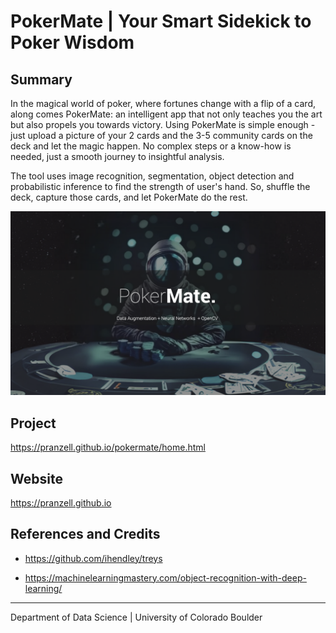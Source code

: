 # PokerMate | Your Smart Sidekick to Poker Wisdom


## Summary
In the magical world of poker, where fortunes change with a flip of a card, along comes PokerMate: an intelligent app that not only teaches you the art but also propels you towards victory. Using PokerMate is simple enough - just upload a picture of your 2 cards and the 3-5 community cards on the deck and let the magic happen. No complex steps or a know-how is needed, just a smooth journey to insightful analysis. 

The tool uses image recognition, segmentation, object detection and probabilistic inference to find the strength of user's hand. So, shuffle the deck, capture those cards, and let PokerMate do the rest.

[![Link to my YouTube video!](https://github.com/pranzell/PokerMate/blob/72960a0c4690615aaf74c1be7dbaf3a5ea455a3f/PokerMate.png)](https://youtu.be/dBF5d8Cv15k?si=G4386bJuGCw3O5XZ)



## Project
https://pranzell.github.io/pokermate/home.html


## Website
https://pranzell.github.io


## References and Credits
- https://github.com/ihendley/treys

- https://machinelearningmastery.com/object-recognition-with-deep-learning/

---

Department of Data Science | University of Colorado Boulder
